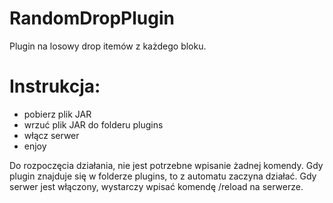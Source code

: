 # RandomDropPlugin

Plugin na losowy drop itemów z każdego bloku.

# Instrukcja:
- pobierz plik JAR
- wrzuć plik JAR do folderu plugins
- włącz serwer
- enjoy

Do rozpoczęcia działania, nie jest potrzebne wpisanie żadnej komendy. Gdy plugin znajduje się w folderze plugins, to z automatu zaczyna działać. Gdy serwer jest włączony, wystarczy wpisać komendę /reload na serwerze.
